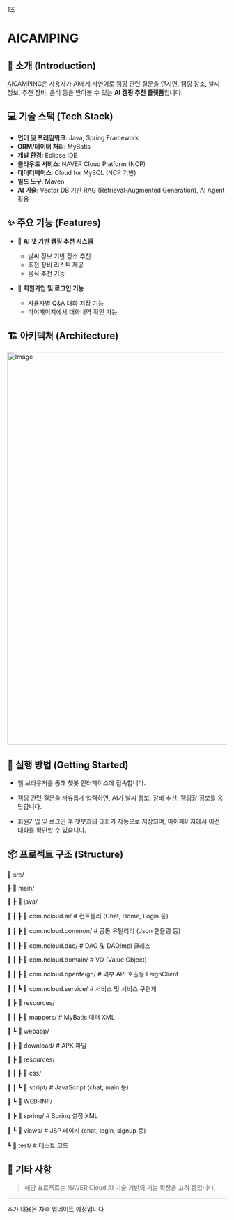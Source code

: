 1조

# AICAMPING

## 🌲 소개 (Introduction)

AICAMPING은 사용자가 AI에게 자연어로 캠핑 관련 질문을 던지면,
캠핑 장소, 날씨 정보, 추천 장비, 음식 등을 받아볼 수 있는 **AI 캠핑 추천 플랫폼**입니다.

## 💻 기술 스택 (Tech Stack)

* **언어 및 프레임워크**: Java, Spring Framework
* **ORM/데이터 처리**: MyBatis
* **개발 환경**: Eclipse IDE
* **클라우드 서비스**: NAVER Cloud Platform (NCP)
* **데이터베이스**: Cloud for MySQL (NCP 기반)
* **빌드 도구**: Maven
* **AI 기술**: Vector DB 기반 RAG (Retrieval-Augmented Generation), AI Agent 활용

## ✨ 주요 기능 (Features)

* 🤖 **AI 챗 기반 캠핑 추천 시스템**

  * 날씨 정보 기반 장소 추천
  * 추천 장비 리스트 제공
  * 음식 추천 기능
* 🔐 **회원가입 및 로그인 기능**

  * 사용자별 Q\&A 대화 저장 기능
  * 마이페이지에서 대화내역 확인 가능

## 🏗️ 아키텍처 (Architecture)
<img width="1640" height="900" alt="Image" src="https://github.com/user-attachments/assets/c301d847-e4be-4aae-b76a-9d0b3d43ff52" />


## 🚀 실행 방법 (Getting Started)

* 웹 브라우저를 통해 챗봇 인터페이스에 접속합니다.

* 캠핑 관련 질문을 자유롭게 입력하면, AI가 날씨 정보, 장비 추천, 캠핑장 정보를 응답합니다.

* 회원가입 및 로그인 후 챗봇과의 대화가 자동으로 저장되며, 마이페이지에서 이전 대화를 확인할 수 있습니다.

## 📦 프로젝트 구조 (Structure)
📁 src/

┣ 📁 main/

┃ ┣ 📁 java/

┃ ┃ ┣ 📁 com.ncloud.ai/          # 컨트롤러 (Chat, Home, Login 등)

┃ ┃ ┣ 📁 com.ncloud.common/      # 공통 유틸리티 (Json 핸들링 등)

┃ ┃ ┣ 📁 com.ncloud.dao/         # DAO 및 DAOImpl 클래스

┃ ┃ ┣ 📁 com.ncloud.domain/      # VO (Value Object)

┃ ┃ ┣ 📁 com.ncloud.openfeign/   # 외부 API 호출용 FeignClient

┃ ┃ ┗ 📁 com.ncloud.service/     # 서비스 및 서비스 구현체

┃ ┣ 📁 resources/

┃ ┃ ┣ 📁 mappers/                # MyBatis 매퍼 XML

┃ ┗ 📁 webapp/

┃   ┣ 📁 download/               # APK 파일

┃   ┣ 📁 resources/

┃   ┃ ┣ 📁 css/

┃   ┃ ┗ 📁 script/               # JavaScript (chat, main 등)

┃   ┗ 📁 WEB-INF/

┃     ┣ 📁 spring/              # Spring 설정 XML

┃     ┗ 📁 views/               # JSP 페이지 (chat, login, signup 등)

┗ 📁 test/                      # 테스트 코드


## 📌 기타 사항

> 해당 프로젝트는 NAVER Cloud AI 기술 기반의 기능 확장을 고려 중입니다.

---

추가 내용은 차후 업데이트 예정입니다
